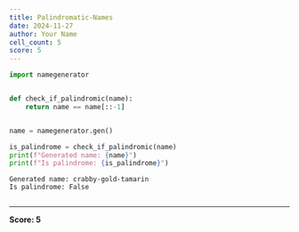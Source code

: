 ```yaml
---
title: Palindromatic-Names
date: 2024-11-27
author: Your Name
cell_count: 5
score: 5
---
```


```python
import namegenerator

```


```python

def check_if_palindromic(name):
    return name == name[::-1]



```


```python
name = namegenerator.gen()

```


```python
is_palindrome = check_if_palindromic(name)
print(f"Generated name: {name}")
print(f"Is palindrome: {is_palindrome}")
```

    Generated name: crabby-gold-tamarin
    Is palindrome: False



```python

```


---
**Score: 5**
